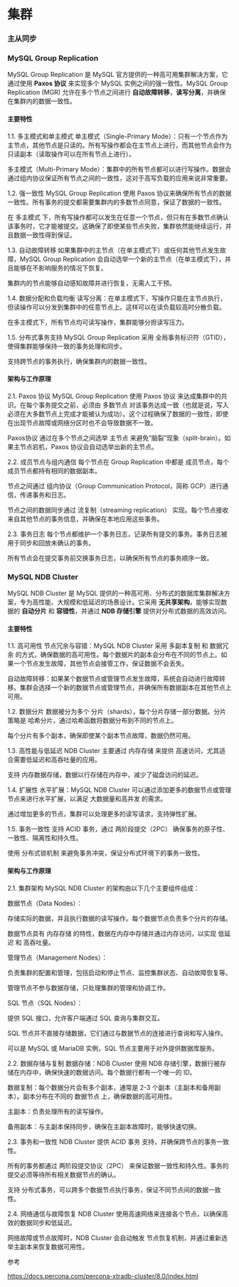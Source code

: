 # 集群

### 主从同步





### MySQL Group Replication

MySQL Group Replication 是 MySQL 官方提供的一种高可用集群解决方案，它通过使用 **Paxos 协议** 来实现多个 MySQL 实例之间的强一致性。MySQL Group Replication (MGR) 允许在多个节点之间进行 **自动故障转移**，**读写分离**，并确保在集群内的数据一致性。

#### 主要特性

1.1. 多主模式和单主模式
单主模式（Single-Primary Mode）：只有一个节点作为主节点，其他节点是只读的。所有写操作都会在主节点上进行，而其他节点会作为只读副本（读取操作可以在所有节点上进行）。

多主模式（Multi-Primary Mode）：集群中的所有节点都可以进行写操作。数据会通过组内协议保证所有节点之间的一致性，这对于高写负载的应用来说非常重要。

1.2. 强一致性
MySQL Group Replication 使用 Paxos 协议来确保所有节点的数据一致性。所有事务的提交都需要集群内的多数节点同意，保证了数据的一致性。

在 多主模式 下，所有写操作都可以发生在任意一个节点，但只有在多数节点确认该事务时，它才能被提交。这确保了即使某些节点失败，集群依然能继续运行，并且数据一致性得到保证。

1.3. 自动故障转移
如果集群中的主节点（在单主模式下）或任何其他节点发生故障，MySQL Group Replication 会自动选举一个新的主节点（在单主模式下），并且能够在不影响服务的情况下恢复。

集群内的节点能够自动感知故障并进行恢复，无需人工干预。

1.4. 数据分配和负载均衡
读写分离：在单主模式下，写操作只能在主节点执行，但读操作可以分发到集群中的任意节点上。这样可以在读负载较高时分散负载。

在多主模式下，所有节点均可读写操作，集群能够分担读写压力。

1.5. 分布式事务支持
MySQL Group Replication 采用 全局事务标识符（GTID），使得集群能够保持一致的事务处理和同步。

支持跨节点的事务执行，确保集群内的数据一致性。

#### 架构与工作原理

2.1. Paxos 协议
MySQL Group Replication 使用 Paxos 协议 来达成集群中的共识。在每个事务提交之前，必须由 多数节点 对该事务达成一致（也就是说，写入必须在大多数节点上完成才能被认为成功）。这个过程确保了数据的一致性，即使在出现节点故障或网络分区时也不会导致数据不一致。

Paxos协议 通过在多个节点之间选举 主节点 来避免“脑裂”现象（split-brain）。如果主节点宕机，Paxos 协议会自动选举出新的主节点。

2.2. 成员节点与组内通信
每个节点在 Group Replication 中都是 成员节点，每个成员节点都持有相同的数据副本。

节点之间通过 组内协议（Group Communication Protocol，简称 GCP）进行通信，传递事务和日志。

节点之间的数据同步通过 流复制（streaming replication） 实现。每个节点接收来自其他节点的事务信息，并确保在本地应用这些事务。

2.3. 事务日志
每个节点都维护一个事务日志，记录所有提交的事务。事务日志被用于同步和回放未确认的事务。

所有节点会在提交事务前交换事务日志，以确保所有节点的事务顺序一致。

### MySQL NDB Cluster

MySQL NDB Cluster 是 MySQL 提供的一种高可用、分布式的数据库集群解决方案，专为高性能、大规模和低延迟的场景设计。它采用 **无共享架构**，能够实现数据的 **自动分片** 和 **容错性**，并通过 **NDB 存储引擎** 提供对分布式数据的高效访问。

#### 主要特性

1.1. 高可用性
节点冗余与容错：MySQL NDB Cluster 采用 多副本复制 和 数据冗余 的方式，确保数据的高可用性。每个数据片的副本会分布在不同的节点上。如果一个节点发生故障，其他节点会接管工作，保证数据不会丢失。

自动故障转移：如果某个数据节点或管理节点发生故障，系统会自动进行故障转移。集群会选择一个新的数据节点或管理节点，并确保所有数据副本在其他节点上可用。

1.2. 数据分片
数据被分为多个 分片（shards），每个分片存储一部分数据。分片策略是 哈希分片，通过哈希函数将数据分布到不同的节点上。

每个分片有多个副本，确保即使某个副本节点故障，数据仍然可用。

1.3. 高性能与低延迟
NDB Cluster 主要通过 内存存储 来提供 高速访问，尤其适合需要低延迟和高吞吐量的应用。

支持 内存数据存储，数据以行存储在内存中，减少了磁盘访问的延迟。

1.4. 扩展性
水平扩展：MySQL NDB Cluster 可以通过添加更多的数据节点或管理节点来进行水平扩展，以满足 大数据量和高并发 的需求。

通过增加更多的节点，集群可以处理更多的读写请求，支持弹性扩展。

1.5. 事务一致性
支持 ACID 事务，通过 两阶段提交（2PC） 确保事务的原子性、一致性、隔离性和持久性。

使用 分布式锁机制 来避免事务冲突，保证分布式环境下的事务一致性。

#### 架构与工作原理

2.1. 集群架构
MySQL NDB Cluster 的架构由以下几个主要组件组成：

数据节点（Data Nodes）：

存储实际的数据，并且执行数据的读写操作。每个数据节点负责多个分片的存储。

数据节点具有 内存存储 的特性，数据在内存中存储并通过内存访问，以实现 低延迟 和 高吞吐量。

管理节点（Management Nodes）：

负责集群的配置和管理，包括启动和停止节点、监控集群状态、自动故障恢复等。

管理节点不参与数据存储，只处理集群的管理和协调工作。

SQL 节点（SQL Nodes）：

提供 SQL 接口，允许客户端通过 SQL 查询与集群交互。

SQL 节点并不直接存储数据，它们通过与数据节点的连接进行查询和写入操作。

可以是 MySQL 或 MariaDB 实例，SQL 节点主要用于对外提供数据库服务。

2.2. 数据存储与复制
数据存储：NDB Cluster 使用 NDB 存储引擎，数据行被存储在内存中，确保快速的数据访问。每个数据行都有一个唯一的 ID。

数据复制：每个数据分片会有多个副本，通常是 2-3 个副本（主副本和备用副本）。副本分布在不同的 数据节点 上，确保数据的高可用性。

主副本：负责处理所有的读写操作。

备用副本：与主副本保持同步，确保在主副本故障时，能够快速切换。

2.3. 事务和一致性
NDB Cluster 提供 ACID 事务 支持，并确保跨节点的事务一致性。

所有的事务都通过 两阶段提交协议（2PC） 来保证数据一致性和持久性。事务的提交必须等待所有相关数据节点的确认。

支持 分布式事务，可以跨多个数据节点执行事务，保证不同节点间的数据一致性。

2.4. 网络通信与故障恢复
NDB Cluster 使用高速网络来连接各个节点，以确保高效的数据同步和低延迟。

网络故障或节点故障时，NDB Cluster 会自动触发 节点恢复机制，并通过重新选举主副本来恢复数据可用性。









参考

https://docs.percona.com/percona-xtradb-cluster/8.0/index.html